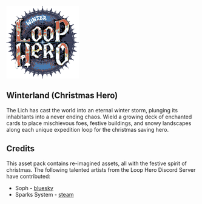 ![alt text](game_logo.png)
## Winterland (Christmas Hero)

The Lich has cast the world into an eternal winter storm, plunging its inhabitants into a never ending chaos. Wield a growing deck of enchanted cards to place mischievous foes, festive buildings, and snowy landscapes along each unique expedition loop for the christmas saving hero.

## Credits

This asset pack contains re-imagined assets, all with the festive spirit of christmas.
The following talented artists from the Loop Hero Discord Server have contributed:

- Soph - [bluesky](https://bsky.app/profile/ningyousaiban.bsky.social)
- Sparks System - [steam](https://steamcommunity.com/id/sparkssys/)
